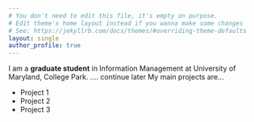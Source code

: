 ```yaml
---
# You don't need to edit this file, it's empty on purpose.
# Edit theme's home layout instead if you wanna make some changes
# See: https://jekyllrb.com/docs/themes/#overriding-theme-defaults
layout: single
author_profile: true
---
```


I am a **graduate student** in Information Management at University of Maryland, College Park. .... continue later My main projects are...
- Project 1
- Project 2
- Project 3

